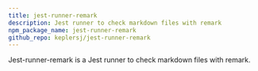 ```yaml
---
title: jest-runner-remark
description: Jest runner to check markdown files with remark
npm_package_name: jest-runner-remark
github_repo: keplersj/jest-runner-remark
---
```


Jest-runner-remark is a Jest runner to check markdown files with remark.
